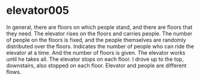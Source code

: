 # elevator005
In general, there are floors on which people stand, and there are floors that they need. 
The elevator rises on the floors and carries people. The number of people on the floors is fixed, 
and the people themselves are randomly distributed over the floors. Indicates the number of people 
who can ride the elevator at a time. And the number of floors is given. The elevator works until 
he takes all. The elevator stops on each floor. I drove up to the top, downstairs, also stopped on 
each floor. Elevator and people are different flows.
